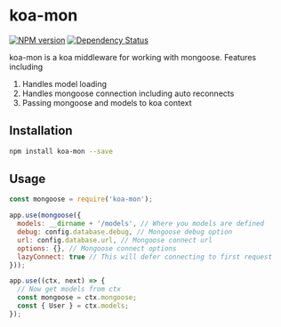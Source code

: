 # koa-mon
[![NPM version][npm-image]][npm-url] [![Dependency Status][daviddm-image]][daviddm-url]

koa-mon is a koa middleware for working with mongoose. Features including

1. Handles model loading
2. Handles mongoose connection including auto reconnects
3. Passing mongoose and models to koa context

## Installation

``` bash
npm install koa-mon --save
```

## Usage

``` js
const mongoose = require('koa-mon');

app.use(mongoose({
  models: __dirname + '/models', // Where you models are defined
  debug: config.database.debug, // Mongoose debug option
  url: config.database.url, // Mongoose connect url
  options: {}, // Mongoose connect options
  lazyConnect: true // This will defer connecting to first request
}));

app.use((ctx, next) => {
  // Now get models from ctx
  const mongoose = ctx.mongoose;
  const { User } = ctx.models;
});
```


[npm-image]: https://badge.fury.io/js/koa-mon.svg
[npm-url]: https://npmjs.org/package/koa-mon
[daviddm-image]: https://david-dm.org/zhangkaiyulw/koa-mon.svg?theme=shields.io
[daviddm-url]: https://david-dm.org/zhangkaiyulw/koa-mon
